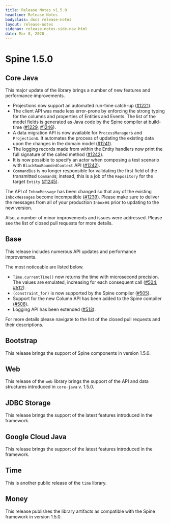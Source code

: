 ```yaml
---
title: Release Notes v1.5.0
headline: Release Notes
bodyclass: docs release-notes
layout: release-notes
sidenav: release-notes-side-nav.html
date: Mar 8, 2020
---
```


# Spine 1.5.0

## Core Java

This major update of the library brings a number of new features and performance improvements.

- Projections now support an automated run-time catch-up ([#1221]({{site.core_java_repo}}/pull/1221)).
- The client API was made less error-prone by enforcing the strong typing for the columns and 
properties of Entities and Events. The list of the model fields is generated as Java code by the 
Spine compiler at build-time ([#1229]({{site.core_java_repo}}/pull/1229), [#1246]({{site.core_java_repo}}/pull/1246)).
- A data migration API is now available for `ProcessManager`s and `Projection`s. It automates the 
process of updating the existing data upon the changes in the domain model  ([#1241]({{site.core_java_repo}}/pull/1241)).
- The logging records made from within the Entity handlers now print the full signature of the 
called method ([#1242]({{site.core_java_repo}}/pull/1242)).
- It is now possible to specify an actor when composing a test scenario with `BlackBoxBoundedContext` 
API ([#1242]({{site.core_java_repo}}/pull/1242)).
- `CommandBus` is no longer responsible for validating the first field of the transmitted 
`Command`s; instead, this is a job of the `Repository` for the target `Entity` ([#1245]({{site.core_java_repo}}/pull/1245)).

The API of `InboxMessage` has been changed so that any of the existing `InboxMessages` become 
incompatible ([#1239]({{site.core_java_repo}}/pull/1239)). Please make sure to deliver the messages 
from all of your production `Inbox`es prior to updating to the new version.

Also, a number of minor improvements and issues were addressed. Please see the list of closed pull 
requests for more details.


## Base

This release includes numerous API updates and performance improvements.

The most noticeable are listed below.

- `Time.currentTime()` now returns the time with microsecond precision. The values are emulated, 
increasing for each consequent call ([#504]({{site.base_repo}}/pull/504), [#512]({{site.base_repo}}/pull/512)).
- `(constraint_for)` is now supported by the Spine compiler ([#505]({{site.base_repo}}/pull/505)).
- Support for the new Column API has been added to the Spine compiler ([#508]({{site.base_repo}}/pull/508)).
- Logging API has been extended ([#513]({{site.base_repo}}/pull/513)).

For more details please navigate to the list of the closed pull requests and their descriptions.


## Bootstrap

This release brings the support of Spine components in version 1.5.0.


## Web

This release of the `web` library brings the support of the API and data structures introduced 
in `core-java` v. 1.5.0.


## JDBC Storage

This release brings the support of the latest features introduced in the framework.


## Google Cloud Java
This release brings the support of the latest features introduced in the framework.


## Time
This is another public release of the `time` library.


## Money

This release publishes the library artifacts as compatible with the Spine framework in version 1.5.0.
